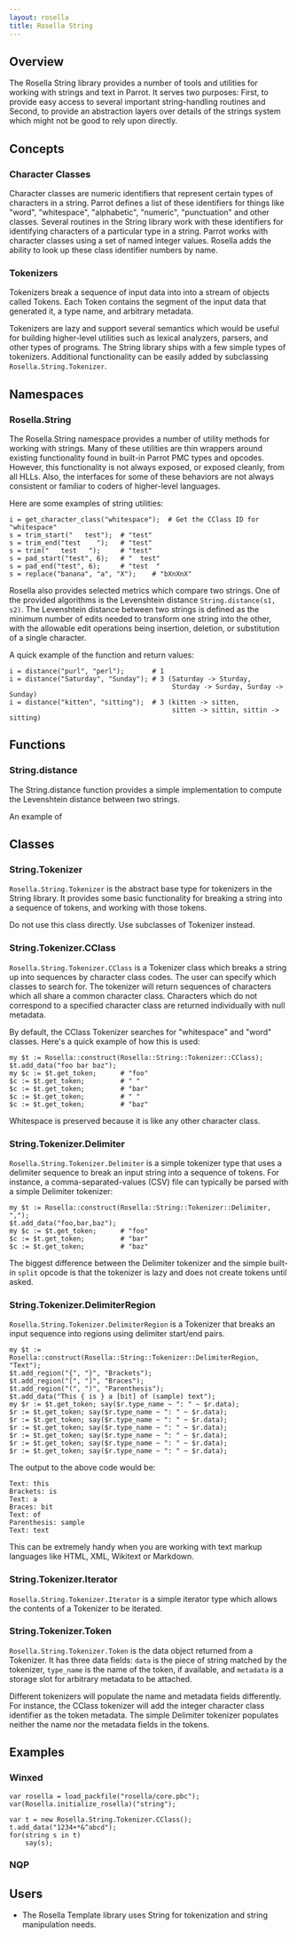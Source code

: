 ```yaml
---
layout: rosella
title: Rosella String
---
```


## Overview

The Rosella String library provides a number of tools and utilities for
working with strings and text in Parrot. It serves two purposes: First, to
provide easy access to several important string-handling routines and Second,
to provide an abstraction layers over details of the strings system which
might not be good to rely upon directly.

## Concepts

### Character Classes

Character classes are numeric identifiers that represent certain types of
characters in a string. Parrot defines a list of these identifiers for things
like "word", "whitespace", "alphabetic", "numeric", "punctuation" and other
classes. Several routines in the String library work with these identifiers
for identifying characters of a particular type in a string. Parrot works with
character classes using a set of named integer values. Rosella adds the
ability to look up these class identifier numbers by name.

### Tokenizers

Tokenizers break a sequence of input data into into a stream of objects called
Tokens. Each Token contains the segment of the input data that generated it,
a type name, and arbitrary metadata.

Tokenizers are lazy and support several semantics which would be useful for
building higher-level utilities such as lexical analyzers, parsers, and other
types of programs. The String library ships with a few simple types of
tokenizers. Additional functionality can be easily added by subclassing
`Rosella.String.Tokenizer`.

## Namespaces

### Rosella.String

The Rosella.String namespace provides a number of utility methods for working
with strings. Many of these utilities are thin wrappers around existing
functionality found in built-in Parrot PMC types and opcodes. However, this
functionality is not always exposed, or exposed cleanly, from all HLLs. Also,
the interfaces for some of these behaviors are not always consistent or
familiar to coders of higher-level languages.

Here are some examples of string utilities:

    i = get_character_class("whitespace");  # Get the CClass ID for "whitespace"
    s = trim_start("   test");  # "test"
    s = trim_end("test    ");   # "test"
    s = trim("   test   ");     # "test"
    s = pad_start("test", 6);   # "  test"
    s = pad_end("test", 6);     # "test  "
    s = replace("banana", "a", "X");    # "bXnXnX"

Rosella also provides selected metrics which compare two strings. One of the
provided algorithms is the Levenshtein distance `String.distance(s1, s2)`.
The Levenshtein distance between two strings is defined as the minimum number
of edits needed to transform one string into the other, with the allowable edit
operations being insertion, deletion, or substitution of a single character.

A quick example of the function and return values:

    i = distance("purl", "perl");       # 1
    i = distance("Saturday", "Sunday"); # 3 (Saturday -> Sturday,
                                             Sturday -> Surday, Surday -> Sunday)
    i = distance("kitten", "sitting");  # 3 (kitten -> sitten,
                                             sitten -> sittin, sittin -> sitting)

## Functions

### String.distance

The String.distance function provides a simple implementation to compute the
Levenshtein distance between two strings.

An example of

## Classes

### String.Tokenizer

`Rosella.String.Tokenizer` is the abstract base type for tokenizers in the
String library. It provides some basic functionality for breaking a string
into a sequence of tokens, and working with those tokens.

Do not use this class directly. Use subclasses of Tokenizer instead.

### String.Tokenizer.CClass

`Rosella.String.Tokenizer.CClass` is a Tokenizer class which breaks a string
up into sequences by character class codes. The user can specify which classes
to search for. The tokenizer will return sequences of characters which all
share a common character class. Characters which do not correspond to a
specified character class are returned individually with null metadata.

By default, the CClass Tokenizer searches for "whitespace" and "word" classes.
Here's a quick example of how this is used:

    my $t := Rosella::construct(Rosella::String::Tokenizer::CClass);
    $t.add_data("foo bar baz");
    my $c := $t.get_token;      # "foo"
    $c := $t.get_token;         # " "
    $c := $t.get_token;         # "bar"
    $c := $t.get_token;         # " "
    $c := $t.get_token;         # "baz"

Whitespace is preserved because it is like any other character class.

### String.Tokenizer.Delimiter

`Rosella.String.Tokenizer.Delimiter` is a simple tokenizer type that uses a
delimiter sequence to break an input string into a sequence of tokens. For
instance, a comma-separated-values (CSV) file can typically be parsed with
a simple Delimiter tokenizer:

    my $t := Rosella::construct(Rosella::String::Tokenizer::Delimiter, ",");
    $t.add_data("foo,bar,baz");
    my $c := $t.get_token;      # "foo"
    $c := $t.get_token;         # "bar"
    $c := $t.get_token;         # "baz"

The biggest difference between the Delimiter tokenizer and the simple built-in
`split` opcode is that the tokenizer is lazy and does not create tokens until
asked.

### String.Tokenizer.DelimiterRegion

`Rosella.String.Tokenizer.DelimiterRegion` is a Tokenizer that breaks an
input sequence into regions using delimiter start/end pairs.

    my $t := Rosella::construct(Rosella::String::Tokenizer::DelimiterRegion, "Text");
    $t.add_region("{", "}", "Brackets");
    $t.add_region("[", "]", "Braces");
    $t.add_region("(", ")", "Parenthesis");
    $t.add_data("This { is } a [bit] of (sample) text");
    my $r := $t.get_token; say($r.type_name ~ ": " ~ $r.data);
    $r := $t.get_token; say($r.type_name ~ ": " ~ $r.data);
    $r := $t.get_token; say($r.type_name ~ ": " ~ $r.data);
    $r := $t.get_token; say($r.type_name ~ ": " ~ $r.data);
    $r := $t.get_token; say($r.type_name ~ ": " ~ $r.data);
    $r := $t.get_token; say($r.type_name ~ ": " ~ $r.data);
    $r := $t.get_token; say($r.type_name ~ ": " ~ $r.data);

The output to the above code would be:

    Text: this
    Brackets: is
    Text: a
    Braces: bit
    Text: of
    Parenthesis: sample
    Text: text

This can be extremely handy when you are working with text markup languages
like HTML, XML, Wikitext or Markdown.

### String.Tokenizer.Iterator

`Rosella.String.Tokenizer.Iterator` is a simple iterator type which allows
the contents of a Tokenizer to be iterated.

### String.Tokenizer.Token

`Rosella.String.Tokenizer.Token` is the data object returned from a Tokenizer.
It has three data fields: `data` is the piece of string matched by the
tokenizer, `type_name` is the name of the token, if available, and `metadata`
is a storage slot for arbitrary metadata to be attached.

Different tokenizers will populate the name and metadata fields differently.
For instance, the CClass tokenizer will add the integer character class
identifier as the token metadata. The simple Delimiter tokenizer populates
neither the name nor the metadata fields in the tokens.

## Examples

### Winxed

    var rosella = load_packfile("rosella/core.pbc");
    var(Rosella.initialize_rosella)("string");

    var t = new Rosella.String.Tokenizer.CClass();
    t.add_data("1234+*&^abcd");
    for(string s in t)
        say(s);

### NQP

## Users

* The Rosella Template library uses String for tokenization and string
manipulation needs.
